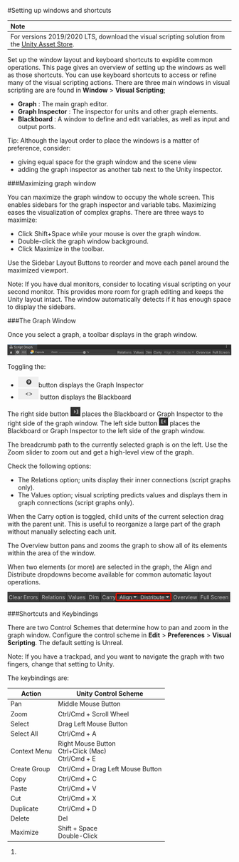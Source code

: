 #Setting up windows and shortcuts

| **Note**                                                     |
| :----------------------------------------------------------- |
| For versions 2019/2020 LTS, download the visual scripting solution from the [Unity Asset Store](https://assetstore.unity.com/packages/tools/visual-bolt-163802). |

Set up the window layout and keyboard shortcuts to expidite common operations. This page gives an overview of setting up the windows as well as those shortcuts. You can use keyboard shortcuts to access or refine many of the visual scripting actions. There are three main windows in visual scripting are are found in **Window** > **Visual Scripting**;

 * **Graph** : The main graph editor.
 * **Graph Inspector** : The inspector for units and other graph elements.
 * **Blackboard** : A window to define and edit variables, as well as input and output ports.

Tip: Although the layout order to place the windows is a matter of preference, consider:

- giving equal space for the graph window and the scene view
- adding the graph inspector as another tab next to the Unity inspector.

###Maximizing graph window

You can maximize the graph window to occupy the whole screen. This enables sidebars for the graph inspector and variable tabs. Maximizing eases the visualization of complex graphs. There are three ways to maximize:

 * Click Shift+Space while your mouse is over the graph window.
 * Double-click the graph window background.
 * Click Maximize in the toolbar.

Use the Sidebar Layout Buttons to reorder and move each panel around the maximized viewport.

Note: If you have dual monitors, consider to locating visual scripting on your second monitor. This provides more room for graph editing and keeps the Unity layout intact. The window automatically detects if it has enough space to display the sidebars.

###The Graph Window

Once you select a graph, a toolbar displays in the graph window.




![](images/VS_FlowGraphBar.png)

Toggling the:

- ![](images/VS-GraphInspectorButton.png)button displays the Graph Inspector
- ![](images/vs-BlackboardButton.png) button displays the Blackboard



The right side button ![](images/VS-leftrightside.png) places the Blackboard or Graph Inspector to the right side of the graph window. The left side button ![](images/VS-LeftSide.png) places the Blackboard or Graph Inspector to the left side of the graph window.

The breadcrumb path to the currently selected graph is on the left. Use the Zoom slider to zoom out and get a high-level view of the graph. 

Check the following options:

- The Relations option; units display their inner connections (script graphs only).
- The Values option; visual scripting predicts values and displays them in graph connections (script  graphs only).


When the Carry option is toggled, child units of the current selection drag with the parent unit. This is useful to reorganize a large part of the graph without manually selecting each unit.

The Overview button pans and zooms the graph to show all of its elements within the area of the window.

When two elements (or more) are selected in the graph, the Align and Distribute dropdowns become available for common automatic layout operations.


![](images/bolt-windows3.png)

###Shortcuts and Keybindings

There are two Control Schemes that determine how to pan and zoom in the graph window. Configure the  control scheme in **Edit** > **Preferences**  > **Visual Scripting**. The default setting is Unreal.

Note: If you have a trackpad, and you want to navigate the graph with two fingers, change that setting to Unity. 

The keybindings are:

|Action | Unity Control Scheme|
|---|---|
|Pan|Middle Mouse Button |
|Zoom|Ctrl/Cmd + Scroll Wheel |
|Select|Drag Left Mouse Button|
|Select All|Ctrl/Cmd + A|
|Context Menu|Right Mouse Button <br/> Ctrl+Click (Mac)<br/> Ctrl/Cmd + E|
|Create Group|Ctrl/Cmd + Drag Left Mouse Button|
|Copy|Ctrl/Cmd + C|
|Paste|Ctrl/Cmd + V|
|Cut|Ctrl/Cmd + X|
|Duplicate|Ctrl/Cmd + D|
|Delete|Del|
|Maximize|Shift + Space <br/> Double-Click|
1. 